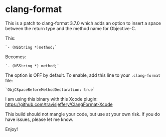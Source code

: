 # clang-format

This is a patch to clang-format 3.7.0 which adds an option to insert a
space between the return type and the method name for Objective-C.

This:

    `- (NSString *)method;`

Becomes:

    `- (NSString *) method;`

The option is OFF by default. To enable, add this line to your `.clang-format`
file:

    `ObjCSpaceBeforeMethodDeclaration: true`

I am using this binary with this Xcode plugin:
https://github.com/travisjeffery/ClangFormat-Xcode

This build should not mangle your code, but use at your own risk. If you do have
issues, please let me know.

Enjoy!
